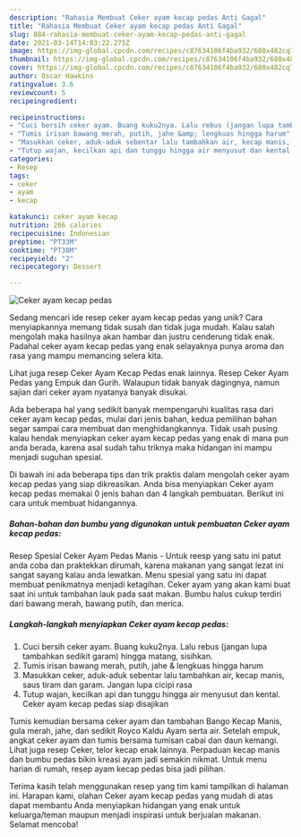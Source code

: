 ```yaml
---
description: "Rahasia Membuat Ceker ayam kecap pedas Anti Gagal"
title: "Rahasia Membuat Ceker ayam kecap pedas Anti Gagal"
slug: 884-rahasia-membuat-ceker-ayam-kecap-pedas-anti-gagal
date: 2021-03-14T14:03:22.275Z
image: https://img-global.cpcdn.com/recipes/c87634106f4ba932/680x482cq70/ceker-ayam-kecap-pedas-foto-resep-utama.jpg
thumbnail: https://img-global.cpcdn.com/recipes/c87634106f4ba932/680x482cq70/ceker-ayam-kecap-pedas-foto-resep-utama.jpg
cover: https://img-global.cpcdn.com/recipes/c87634106f4ba932/680x482cq70/ceker-ayam-kecap-pedas-foto-resep-utama.jpg
author: Oscar Hawkins
ratingvalue: 3.6
reviewcount: 5
recipeingredient:

recipeinstructions:
- "Cuci bersih ceker ayam. Buang kuku2nya. Lalu rebus (jangan lupa tambahkan sedikit garam) hingga matang, sisihkan."
- "Tumis irisan bawang merah, putih, jahe &amp; lengkuas hingga harum"
- "Masukkan ceker, aduk-aduk sebentar lalu tambahkan air, kecap manis, saus tiram dan garam. Jangan lupa cicipi rasa"
- "Tutup wajan, kecilkan api dan tunggu hingga air menyusut dan kental. Ceker ayam kecap pedas siap disajikan"
categories:
- Resep
tags:
- ceker
- ayam
- kecap

katakunci: ceker ayam kecap 
nutrition: 266 calories
recipecuisine: Indonesian
preptime: "PT33M"
cooktime: "PT38M"
recipeyield: "2"
recipecategory: Dessert

---
```



![Ceker ayam kecap pedas](https://img-global.cpcdn.com/recipes/c87634106f4ba932/680x482cq70/ceker-ayam-kecap-pedas-foto-resep-utama.jpg)

Sedang mencari ide resep ceker ayam kecap pedas yang unik? Cara menyiapkannya memang tidak susah dan tidak juga mudah. Kalau salah mengolah maka hasilnya akan hambar dan justru cenderung tidak enak. Padahal ceker ayam kecap pedas yang enak selayaknya punya aroma dan rasa yang mampu memancing selera kita.

Lihat juga resep Ceker Ayam Kecap Pedas enak lainnya. Resep Ceker Ayam Pedas yang Empuk dan Gurih. Walaupun tidak banyak dagingnya, namun sajian dari ceker ayam nyatanya banyak disukai.

Ada beberapa hal yang sedikit banyak mempengaruhi kualitas rasa dari ceker ayam kecap pedas, mulai dari jenis bahan, kedua pemilihan bahan segar sampai cara membuat dan menghidangkannya. Tidak usah pusing kalau hendak menyiapkan ceker ayam kecap pedas yang enak di mana pun anda berada, karena asal sudah tahu triknya maka hidangan ini mampu menjadi suguhan spesial.


Di bawah ini ada beberapa tips dan trik praktis dalam mengolah ceker ayam kecap pedas yang siap dikreasikan. Anda bisa menyiapkan Ceker ayam kecap pedas memakai 0 jenis bahan dan 4 langkah pembuatan. Berikut ini cara untuk membuat hidangannya.

<!--inarticleads1-->

##### Bahan-bahan dan bumbu yang digunakan untuk pembuatan Ceker ayam kecap pedas:



Resep Spesial Ceker Ayam Pedas Manis - Untuk reesp yang satu ini patut anda coba dan praktekkan dirumah, karena makanan yang sangat lezat ini sangat sayang kalau anda lewatkan. Menu spesial yang satu ini dapat membuat penikmatnya menjadi ketagihan. Ceker ayam yang akan kami buat saat ini untuk tambahan lauk pada saat makan. Bumbu halus cukup terdiri dari bawang merah, bawang putih, dan merica. 

<!--inarticleads2-->

##### Langkah-langkah menyiapkan Ceker ayam kecap pedas:

1. Cuci bersih ceker ayam. Buang kuku2nya. Lalu rebus (jangan lupa tambahkan sedikit garam) hingga matang, sisihkan.
1. Tumis irisan bawang merah, putih, jahe &amp; lengkuas hingga harum
1. Masukkan ceker, aduk-aduk sebentar lalu tambahkan air, kecap manis, saus tiram dan garam. Jangan lupa cicipi rasa
1. Tutup wajan, kecilkan api dan tunggu hingga air menyusut dan kental. Ceker ayam kecap pedas siap disajikan


Tumis kemudian bersama ceker ayam dan tambahan Bango Kecap Manis, gula merah, jahe, dan sedikit Royco Kaldu Ayam serta air. Setelah empuk, angkat ceker ayam dan tumis bersama tumisan cabai dan daun kemangi. Lihat juga resep Ceker, telor kecap enak lainnya. Perpaduan kecap manis dan bumbu pedas bikin kreasi ayam jadi semakin nikmat. Untuk menu harian di rumah, resep ayam kecap pedas bisa jadi pilihan. 

Terima kasih telah menggunakan resep yang tim kami tampilkan di halaman ini. Harapan kami, olahan Ceker ayam kecap pedas yang mudah di atas dapat membantu Anda menyiapkan hidangan yang enak untuk keluarga/teman maupun menjadi inspirasi untuk berjualan makanan. Selamat mencoba!
